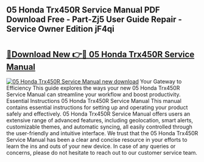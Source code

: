## 05 Honda Trx450R Service Manual PDF Download Free - Part-Zj5 User Guide Repair - Service Owner Edition jF4qi

# <h2><a href="http://bc93184.oget.top/?id=05+Honda+Trx450R+Service+Manual">🔗Download New 👉🔴 05 Honda Trx450R Service Manual</a></h2>

[![05 Honda Trx450R Service Manual new download](https://i.imgur.com/5g1atiW.png)](http://bc93184.oget.top/?id=05+Honda+Trx450R+Service+Manual)
Your Gateway to Efficiency This guide explores the ways your new 05 Honda Trx450R Service Manual can streamline your workflow and boost productivity. Essential Instructions 05 Honda Trx450R Service Manual This manual contains essential instructions for setting up and operating your product safely and effectively. 05 Honda Trx450R Service Manual offers users an extensive range of advanced features, including geolocation, smart alerts, customizable themes, and automatic syncing, all easily controlled through the user-friendly and intuitive interface. We trust that the 05 Honda Trx450R Service Manual has been a clear and concise resource in your efforts to learn the ins and outs of your new device. In case of any queries or concerns, please do not hesitate to reach out to our customer service team.
